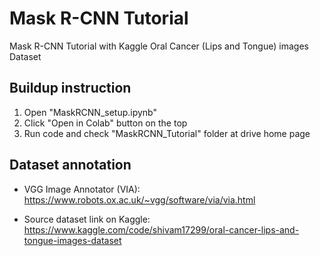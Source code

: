 # Mask R-CNN Tutorial

Mask R-CNN Tutorial with Kaggle Oral Cancer (Lips and Tongue) images Dataset

## Buildup instruction

1. Open "MaskRCNN_setup.ipynb"
2. Click "Open in Colab" button on the top
3. Run code and check "MaskRCNN_Tutorial" folder at drive home page

## Dataset annotation

* VGG Image Annotator (VIA):
 https://www.robots.ox.ac.uk/~vgg/software/via/via.html

* Source dataset link on Kaggle:
 https://www.kaggle.com/code/shivam17299/oral-cancer-lips-and-tongue-images-dataset
